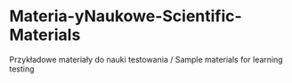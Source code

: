 # Materia-yNaukowe-Scientific-Materials
Przykładowe materiały do nauki testowania / Sample materials for learning testing
